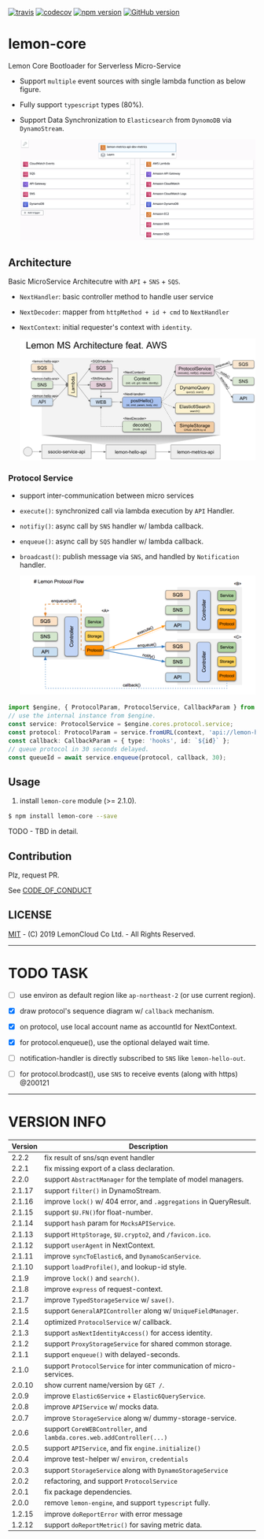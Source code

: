 [![travis](https://travis-ci.org/lemoncloud-io/lemon-core.svg?branch=master)](https://travis-ci.org/lemoncloud-io/lemon-core)
[![codecov](https://codecov.io/gh/lemoncloud-io/lemon-core/branch/master/graph/badge.svg)](https://codecov.io/gh/lemoncloud-io/lemon-core)
[![npm version](https://badge.fury.io/js/lemon-core.svg)](https://badge.fury.io/js/lemon-core)
[![GitHub version](https://badge.fury.io/gh/lemoncloud-io%2Flemon-core.svg)](https://badge.fury.io/gh/lemoncloud-io%2Flemon-core)


# lemon-core

Lemon Core Bootloader for Serverless Micro-Service

- Support `multiple` event sources with single lambda function as below figure.
- Fully support `typescript` types (80%).
- Support Data Synchronization to `Elasticsearch` from `DynomoDB` via `DynamoStream`.

    ![](assets/2019-11-26-23-43-47.png)


## Architecture

Basic MicroService Architecutre with `API` + `SNS` + `SQS`.

- `NextHandler`: basic controller method to handle user service
- `NextDecoder`: mapper from `httpMethod + id + cmd` to `NextHandler`
- `NextContext`: initial requester's context with `identity`.

    ![](assets/lemon-core-ms-arch.png)


### Protocol Service

- support inter-communication between micro services
- `execute()`: synchronized call via lambda execution by `API` Handler.
- `notifiy()`: async call by `SNS` handler w/ lambda callback.
- `enqueue()`: async call by `SQS` handler w/ lambda callback.
- `broadcast()`: publish message via `SNS`, and handled by `Notification` handler.

    ![](assets/lemon-protocol-flow.png)

```ts
import $engine, { ProtocolParam, ProtocolService, CallbackParam } from 'lemon-core';
// use the internal instance from $engine.
const service: ProtocolService = $engine.cores.protocol.service;
const protocol: ProtocolParam = service.fromURL(context, 'api://lemon-hello-api/hello/echo', param, body);
const callback: CallbackParam = { type: 'hooks', id: `${id}` };
// queue protocol in 30 seconds delayed.
const queueId = await service.enqueue(protocol, callback, 30);
```

## Usage

1. install `lemon-core` module (>= 2.1.0).

```sh
$ npm install lemon-core --save
```

TODO - TBD in detail.



## Contribution

Plz, request PR. 

See [CODE_OF_CONDUCT](CODE_OF_CONDUCT.md)


## LICENSE

[MIT](LICENSE) - (C) 2019 LemonCloud Co Ltd. - All Rights Reserved.


----------------
# TODO TASK #

- [ ] use environ as default region like `ap-northeast-2` (or use current region).
- [x] draw protocol's sequence diagram w/ `callback` mechanism.
- [x] on protocol, use local account name as accountId for NextContext.
- [x] for protocol.enqueue(), use the optional delayed wait time.
- [ ] notification-handler is directly subscribed to `SNS` like `lemon-hello-out`.
- [ ] for protocol.brodcast(), use `SNS` to receive events (along with https) @200121


----------------
# VERSION INFO #

| Version   | Description
|--         |--
| 2.2.2     | fix result of sns/sqn event handler
| 2.2.1     | fix missing export of a class declaration.
| 2.2.0     | support `AbstractManager` for the template of model managers.
| 2.1.17    | support `filter()` in DynamoStream.
| 2.1.16    | improve `lock()` w/ 404 error, and `.aggregations` in QueryResult.
| 2.1.15    | support `$U.FN()`for float-number.
| 2.1.14    | support `hash` param for `MocksAPIService`.
| 2.1.13    | support `HttpStorage`, `$U.crypto2`, and `/favicon.ico`.
| 2.1.12    | support `userAgent` in NextContext.
| 2.1.11    | improve `syncToElastic6`, and `DynamoScanService`.
| 2.1.10    | support `loadProfile()`, and lookup-id style.
| 2.1.9     | improve `lock()` and `search()`.
| 2.1.8     | improve `express` of request-context.
| 2.1.7     | improve `TypedStorageService` w/ `save()`.
| 2.1.5     | support `GeneralAPIController` along w/ `UniqueFieldManager`.
| 2.1.4     | optimized `ProtocolService` w/ callback.
| 2.1.3     | support `asNextIdentityAccess()` for access identity.
| 2.1.2     | support `ProxyStorageService` for shared common storage.
| 2.1.1     | support `enqueue()` with delayed-seconds.
| 2.1.0     | support `ProtocolService` for inter communication of micro-services.
| 2.0.10    | show current name/version by `GET /`.
| 2.0.9     | improve `Elastic6Service` + `Elastic6QueryService`.
| 2.0.8     | improve `APIService` w/ mocks data.
| 2.0.7     | improve `StorageService` along w/ dummy-storage-service.
| 2.0.6     | support `CoreWEBController`, and `lambda.cores.web.addController(...)`
| 2.0.5     | support `APIService`, and fix `engine.initialize()`
| 2.0.4     | improve test-helper w/ `environ`, `credentials`
| 2.0.3     | support `StorageService` along with `DynamoStorageService`
| 2.0.2     | refactoring, and support `ProtocolService`
| 2.0.1     | fix package dependencies.
| 2.0.0     | remove `lemon-engine`, and support `typescript` fully.
| 1.2.15    | improve `doReportError` with error message
| 1.2.12    | support `doReportMetric()` for saving metric data.

